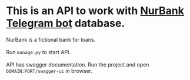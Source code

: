 # This is an API to work with [NurBank Telegram bot](https://github.com/777RND777/nur-bank-bot) database.
NurBank is a fictional bank for loans.\
\
Run `manage.py` to start API.\
\
API has swagger documentation. Run the project and open `DOMAIN:PORT/swagger-ui` in browser.